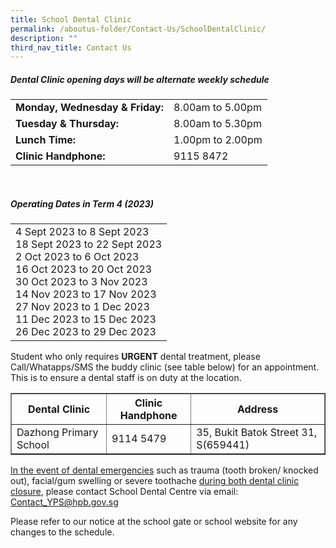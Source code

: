 ```yaml
---
title: School Dental Clinic
permalink: /aboutus-folder/Contact-Us/SchoolDentalClinic/
description: ""
third_nav_title: Contact Us
---
```

<h5> Dental Clinic opening days will be alternate weekly schedule</h5>

<table border="0">
<tbody><tr>
		<td>
			<b>Monday, Wednesday &amp; Friday:</b>
		</td>
	  <td>
			8.00am to 5.00pm
		</td>
	</tr>
	<tr>
		<td>
			<b>Tuesday &amp; Thursday:</b>
		</td>
	  <td>
			8.00am to 5.30pm
		</td>
	</tr>
	<tr>
		<td>
			<b>Lunch Time:</b>
		</td>
	  <td>
			1.00pm to 2.00pm
		</td>
	</tr>
		<tr>
		<td>
			<b>Clinic Handphone:</b>
		</td>
	  <td>
			9115 8472
		</td>
	</tr>
	</tbody></table>
<br>	

<h5>Operating Dates in Term 4 (2023)</h5>
<table border="0">
	<tbody><tr>
		<td>
			4 Sept 2023 to 8 Sept 2023<br>
			18 Sept 2023 to 22 Sept 2023<br>
			2 Oct 2023 to 6 Oct 2023<br>
			16 Oct 2023 to 20 Oct 2023<br>
			30 Oct 2023 to 3 Nov 2023<br>
			14 Nov 2023 to 17 Nov 2023<br>
			27 Nov 2023 to 1 Dec 2023<br>
			11 Dec 2023 to 15 Dec 2023<br>
			26 Dec 2023 to 29 Dec 2023<br>
        </td>
     </tr>
</tbody></table>

<p>Student who only requires <b>URGENT</b> dental treatment, please Call/Whatapps/SMS the buddy clinic (see table below) for an appointment. This is to ensure a dental staff is on duty at the location.</p>

<table border="1">
<tbody><tr>
	<th>
		<b>Dental Clinic</b>
	</th>
	<th>
		<b>Clinic Handphone</b>
	</th>
	<th>
		<b>Address</b>
	</th>
</tr>
<tr>
	<td>
		Dazhong Primary School
	</td>
	<td>
		9114 5479
	</td>
	<td>
		35, Bukit Batok Street 31, S(659441)
	</td>
</tr>
</tbody></table>

<p><u>In the event of dental emergencies</u> such as trauma (tooth broken/ knocked out), facial/gum swelling or severe toothache <u>during both dental clinic closure</u>, please contact School Dental Centre via email: <a href="mailto:Contact_YPS@hpb.gov.sg">Contact_YPS@hpb.gov.sg</a></p>
<p>
	Please refer to our notice at the school gate or school website for any changes to the schedule.</p>